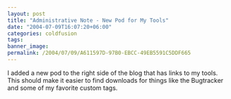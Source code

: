 ```yaml
---
layout: post
title: "Administrative Note - New Pod for My Tools"
date: "2004-07-09T16:07:20+06:00"
categories: coldfusion 
tags: 
banner_image: 
permalink: /2004/07/09/A611597D-97B0-EBCC-49EB5591C5DDF665
---
```


I added a new pod to the right side of the blog that has links to my tools. This should make it easier to find downloads for things like the Bugtracker and some of my favorite custom tags.